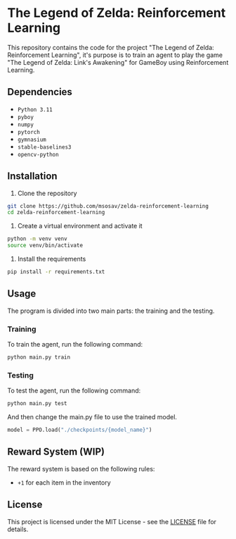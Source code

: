 # The Legend of Zelda: Reinforcement Learning

This repository contains the code for the project "The Legend of Zelda: Reinforcement Learning", it's purpose is to train an agent to play the game "The Legend of Zelda: Link's Awakening" for GameBoy using Reinforcement Learning.

## Dependencies

- `Python 3.11`
- `pyboy`
- `numpy`
- `pytorch`
- `gymnasium`
- `stable-baselines3`
- `opencv-python`

## Installation

1. Clone the repository

```bash
git clone https://github.com/msosav/zelda-reinforcement-learning
cd zelda-reinforcement-learning
```

1. Create a virtual environment and activate it

```bash
python -m venv venv
source venv/bin/activate
```

1. Install the requirements

```bash
pip install -r requirements.txt
```

## Usage

The program is divided into two main parts: the training and the testing.

### Training

To train the agent, run the following command:

```bash
python main.py train
```

### Testing

To test the agent, run the following command:

```bash
python main.py test
```

And then change the main.py file to use the trained model.

```python
model = PPO.load("./checkpoints/{model_name}")
```

## Reward System (WIP)

The reward system is based on the following rules:

- `+1` for each item in the inventory

## License

This project is licensed under the MIT License - see the [LICENSE](LICENSE) file for details.

